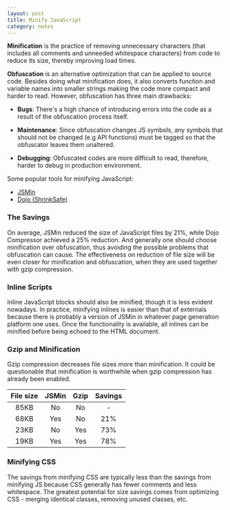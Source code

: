 ```yaml
---
layout: post
title: Minify JavaScript
category: notes
---
```


**Minification** is the practice of removing unnecessary characters (that includes all comments and unneeded whitespace characters) from code to reduce its size, thereby improving load times.

**Obfuscation** is an alternative optimization that can be applied to source code. Besides doing what minification does, it also converts function and variable names into smaller strings making the code more compact and harder to read. However, obfuscation has three main drawbacks:

- **Bugs**: There's a high chance of introducing errors into the code as a result of the obfuscation process itself.

- **Maintenance**: Since obfuscation changes JS symbols, any symbols that should not be changed (e.g API functions) must be tagged so that the obfuscator leaves them unaltered.

- **Debugging**: Obfuscated codes are more difficult to read, therefore, harder to debug in production environment.

Some popular tools for minifying JavaScript:

- [JSMin](http://crockford.com/javascript/jsmin)
- [Dojo (ShrinkSafe)](http://shrinksafe.dojotoolkit.org)

### The Savings
On average, JSMin reduced the size of JavaScript files by 21%, while Dojo Compressor achieved a 25% reduction. And generally one should choose minification over obfuscation, thus avoiding the possible problems that obfuscation can cause. The effectiveness on reduction of file size will be even closer for minification and obfuscation, when they are used together with gzip compression.

### Inline Scripts
Inline JavaScript blocks should also be minified, though it is less evident nowadays. In practice, minifying inlines is easier than that of externals because there is probably a version of JSMin in whatever page generation platform one uses. Once the functionality is available, all inlines can be minified before being echoed to the HTML document.

### Gzip and Minification
Gzip compression decreases file sizes more than minification. It could be questionable that minification is worthwhile when gzip compression has already been enabled.

| File size | JSMin  | Gzip | Savings |
| :-------: | :----: | :--: | :-----: |
| 85KB      |  No    |  No  |  -      |
| 68KB      |  Yes   |  No  |  21%    |
| 23KB      |  No    |  Yes |  73%    |
| 19KB      |  Yes   |  Yes |  78%    |

### Minifying CSS
The savings from minifying CSS are typically less than the savings from minifying JS because CSS generally has fewer comments and less whitespace. The greatest potential for size savings comes from optimizing CSS - merging identical classes, removing unused classes, etc.


